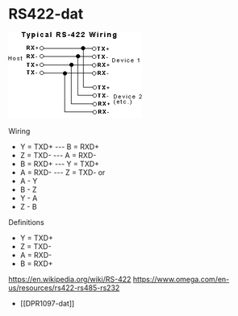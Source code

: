 
# RS422-dat


![](19-25-15-08-08-2023.png)

Wiring 
- Y = TXD+ --- B = RXD+
- Z = TXD- --- A = RXD-
- B = RXD+ --- Y = TXD+
- A = RXD- --- Z = TXD-
or 
- A - Y 
- B - Z
- Y - A 
- Z - B

Definitions 
- Y = TXD+
- Z = TXD- 
- A = RXD-
- B = RXD+






https://en.wikipedia.org/wiki/RS-422
https://www.omega.com/en-us/resources/rs422-rs485-rs232





- [[DPR1097-dat]]